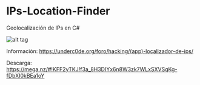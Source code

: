# IPs-Location-Finder
Geolocalización de IPs en C#

![alt tag](http://i.imgur.com/9uuCYII.jpg)

Información: https://underc0de.org/foro/hacking/(app)-localizador-de-ips/

Descarga: https://mega.nz/#!KFF2yTKJ!f3a_8H3DIYx6n8W3zk7WLxSXVSqKg-fDbXI0kBEa1oY
